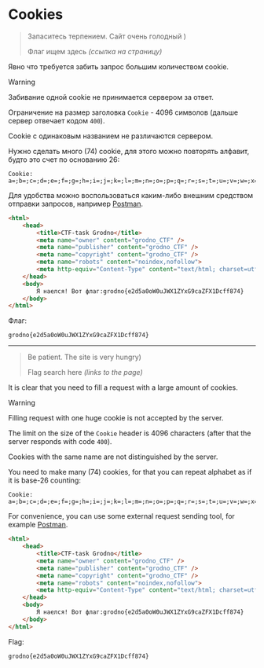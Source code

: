# Cookies

> Запаситесь терпением. Сайт очень голодный )
>
> Флаг ищем здесь *(ссылка на страницу)*

Явно что требуется забить запрос большим количеством cookie.

> [!WARNING]
> Забивание одной cookie не принимается сервером за ответ.
>
> Ограничение на размер заголовка `Cookie` - 4096 символов (дальше сервер отвечает кодом `400`).
>
> Cookie с одинаковым названием не различаются сервером.

Нужно сделать много (74) cookie, для этого можно повторять алфавит, будто это счет по основанию 26:

```http
Cookie: a=;b=;c=;d=;e=;f=;g=;h=;i=;j=;k=;l=;m=;n=;o=;p=;q=;r=;s=;t=;u=;v=;w=;x=;y=;z=;aa=;aa=;ab=;ac=;ad=;ae=;af=;ag=;ah=;ai=;aj=;ak=;al=;am=;an=;ao=;ap=;aq=;ar=;as=;at=;au=;av=;aw=;ax=;ay=;az=;ba=;ba=;bb=;bc=;bd=;be=;bf=;bg=;bh=;bi=;bj=;bk=;bl=;bm=;bn=;bo=;bp=;bq=;br=;bs=;bt=;bu=;bv=;bw=;bx=;by=;bz=;ca=;ca=;cb=;cc=;cd=;ce=;cf=;cg=;ch=;ci=;cj=;ck=;cl=;cm=;cn=;co=;cp=;cq=;cr=;cs=;ct=;cu=;cv=
```

Для удобства можно воспользоваться каким-либо внешним средством отправки запросов, например
[Postman](https://www.postman.com/).

```html
<html>
    <head>
        <title>CTF-task Grodno</title>
        <meta name="owner" content="grodno_CTF" />
        <meta name="publisher" content="grodno_CTF" />
        <meta name="copyright" content="grodno_CTF" />
        <meta name="robots" content="noindex,nofollow">
        <meta http-equiv="Content-Type" content="text/html; charset=utf-8" />
    </head>
    <body>
        Я наелся! Вот флаг:grodno{e2d5a0oW0uJWX1ZYxG9caZFX1Dcff874}
    </body>
</html>
```

Флаг:

```plain
grodno{e2d5a0oW0uJWX1ZYxG9caZFX1Dcff874}
```

---

> Be patient. The site is very hungry)
>
> Flag search here *(links to the page)*

It is clear that you need to fill a request with a large amount of cookies.

> [!WARNING]
> Filling request with one huge cookie is not accepted by the server.
>
> The limit on the size of the `Cookie` header is 4096 characters (after that the server responds
> with code `400`).
>
> Cookies with the same name are not distinguished by the server.

You need to make many (74) cookies, for that you can repeat alphabet as if it is base-26 counting:

```http
Cookie: a=;b=;c=;d=;e=;f=;g=;h=;i=;j=;k=;l=;m=;n=;o=;p=;q=;r=;s=;t=;u=;v=;w=;x=;y=;z=;aa=;aa=;ab=;ac=;ad=;ae=;af=;ag=;ah=;ai=;aj=;ak=;al=;am=;an=;ao=;ap=;aq=;ar=;as=;at=;au=;av=;aw=;ax=;ay=;az=;ba=;ba=;bb=;bc=;bd=;be=;bf=;bg=;bh=;bi=;bj=;bk=;bl=;bm=;bn=;bo=;bp=;bq=;br=;bs=;bt=;bu=;bv=;bw=;bx=;by=;bz=;ca=;ca=;cb=;cc=;cd=;ce=;cf=;cg=;ch=;ci=;cj=;ck=;cl=;cm=;cn=;co=;cp=;cq=;cr=;cs=;ct=;cu=;cv=
```

For convenience, you can use some external request sending tool, for example
[Postman](https://www.postman.com/).

```html
<html>
    <head>
        <title>CTF-task Grodno</title>
        <meta name="owner" content="grodno_CTF" />
        <meta name="publisher" content="grodno_CTF" />
        <meta name="copyright" content="grodno_CTF" />
        <meta name="robots" content="noindex,nofollow">
        <meta http-equiv="Content-Type" content="text/html; charset=utf-8" />
    </head>
    <body>
        Я наелся! Вот флаг:grodno{e2d5a0oW0uJWX1ZYxG9caZFX1Dcff874}
    </body>
</html>
```

Flag:

```plain
grodno{e2d5a0oW0uJWX1ZYxG9caZFX1Dcff874}
```

